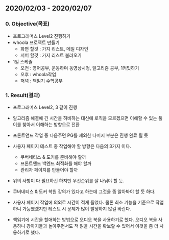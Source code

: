 ## 2020/02/03 - 2020/02/07

### 0. Objective(목표)

- 프로그래머스 Level2 진행하기
- whoola 프로젝트 만들기
  - 화면 할것 : 가지 리스트, 메일 디자인
  - 서버 할것 : 가지 리스트 불러오기
- 1일 스케쥴
  - 오전 : 영어공부, 운동하며 동영상시청, 알고리즘 공부, 1커밋하기
  - 오후 : whoola작업
  - 저녁 : 책읽기 수학공부

### 1. Result(결과)

- 프로그래머스 Level2, 3 같이 진행
- 알고리즘 해결에 긴 시간을 허비하는 대신에 로직을 모르겠으면 이해할 수 있는 풀이를 찾아서 이해하는 방향으로 전환
- 프론트앤드 작업 중 다음주면 PG를 제외한 나머지 부분은 진행 완료 될 듯
- 사용자 페이지 테스트 중 작업해야 할 방향은 다음의 3가지 이다.
  - 쿠버네티스 & 도커를 준비해야 할까
  - 프론트엔드 백엔드 최적화를 해야 할까
  - 관리자 페이지를 만들어야 할까
- 위의 사항이 다 필요하긴 하지만 우선순위를 잘 나눠야 할 듯.
- 쿠버네티스 & 도커 학원 강의가 있다고 하는데 그것을 좀 알아봐야 할 듯 하다.

- 사용자 페이지 작업에 의외로 시간이 적게 들었다. 물론 최소 기능을 기준으로 작업하니 가능했겠지만 테스트 시 문제가 많이 발생하지 않길 바란다.
- 책읽기에 시간을 할애하는 방법으로 오디오 북을 사용하기로 했다. 오디오 북을 사용하니 강아지들과 놀아주면서도 책 읽을 시간을 확보할 수 있어서 이것을 좀 더 사용하기로 했다.
